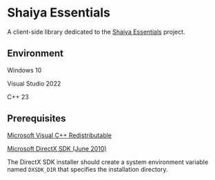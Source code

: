 # Shaiya Essentials

A client-side library dedicated to the [Shaiya Essentials](https://www.elitepvpers.com/forum/shaiya-pserver-guides-releases/5171510-release-shaiya-essentials.html) project.

## Environment

Windows 10

Visual Studio 2022

C++ 23

## Prerequisites

[Microsoft Visual C++ Redistributable](https://aka.ms/vs/17/release/vc_redist.x86.exe)

[Microsoft DirectX SDK (June 2010)](https://www.microsoft.com/en-us/download/details.aspx?id=6812)

The DirectX SDK installer should create a system environment variable named `DXSDK_DIR` that specifies the installation directory.
